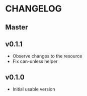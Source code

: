 # CHANGELOG

## Master

## v0.1.1

* Observe changes to the resource
* Fix can-unless helper

## v0.1.0

* Initial usable version